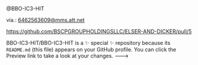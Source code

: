@BBO-IC3-HIT

via.: 6462563609@mms.att.net

https://github.com/BSCPGROUPHOLDINGSLLC/ELSER-AND-DICKER/pull/5

BBO-IC3-HIT/BBO-IC3-HIT is a ✨ special ✨ repository because its `README.md` (this file) appears on your GitHub profile.
You can click the Preview link to take a look at your changes.
--->
